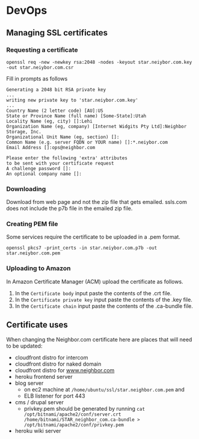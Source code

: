 <!-- TITLE: DevOps -->
<!-- SUBTITLE: DevOps info -->

# DevOps
## Managing SSL certificates

### Requesting a certificate
```
openssl req -new -newkey rsa:2048 -nodes -keyout star.neiybor.com.key -out star.neiybor.com.csr
```

Fill in prompts as follows
```
Generating a 2048 bit RSA private key
...
writing new private key to 'star.neiybor.com.key'
...
Country Name (2 letter code) [AU]:US
State or Province Name (full name) [Some-State]:Utah
Locality Name (eg, city) []:Lehi
Organization Name (eg, company) [Internet Widgits Pty Ltd]:Neighbor Storage, Inc.
Organizational Unit Name (eg, section) []:
Common Name (e.g. server FQDN or YOUR name) []:*.neiybor.com
Email Address []:ops@neighbor.com

Please enter the following 'extra' attributes
to be sent with your certificate request
A challenge password []:
An optional company name []:

```

### Downloading
Download from web page and not the zip file that gets emailed. ssls.com does not include the p7b file in the emailed zip file.

### Creating PEM file
Some services require the certificate to be uploaded in a .pem format.
```
openssl pkcs7 -print_certs -in star.neiybor.com.p7b -out star.neiybor.com.pem
```

### Uploading to Amazon
In Amazon Certificate Manager (ACM) upload the certificate as follows.
1. In the `Certificate body` input paste the contents of the .crt file.
2. In the `Certificate private key` input paste the contents of the .key file.
3. In the `Certificate chain` input paste the contents of the .ca-bundle file.

## Certificate uses
When changing the Neighbor.com certificate here are places that will need to be updated:
* cloudfront distro for intercom
* cloudfront distro for naked domain
* cloudfront distro for www.neighbor.com
* heroku frontend server
* blog server
  * on ec2 machine at `/home/ubuntu/ssl/star.neighbor.com.pem` and
  * ELB listener for port 443
* cms / drupal server
  * privkey.pem should be generated by running `cat /opt/bitnami/apache2/conf/server.crt /home/bitnami/STAR_neighbor_com.ca-bundle > /opt/bitnami/apache2/conf/privkey.pem`
* heroku wiki server
